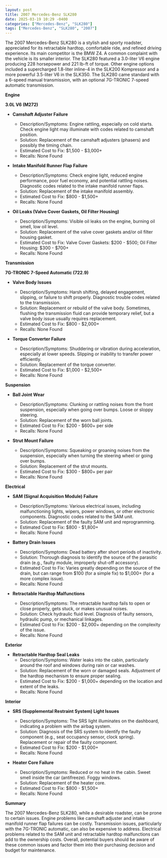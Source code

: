 ```yaml
---
layout: post
title: 2007 Mercedes-Benz SLK280
date: 2025-03-19 10:29 -0400
categories: ["Mercedes-Benz", "SLK280"]
tags: ["Mercedes-Benz", "SLK280", "2007"]
---
```

The 2007 Mercedes-Benz SLK280 is a stylish and sporty roadster, appreciated for its retractable hardtop, comfortable ride, and refined driving experience. Its main competitor is the BMW Z4. A common complaint with the vehicle is its smaller interior. The SLK280 featured a 3.0-liter V6 engine producing 228 horsepower and 221 lb-ft of torque. Other engine options included a supercharged 1.8-liter inline-4 in the SLK200 Kompressor and a more powerful 3.5-liter V6 in the SLK350. The SLK280 came standard with a 6-speed manual transmission, with an optional 7G-TRONIC 7-speed automatic transmission.

**Engine**

**3.0L V6 (M272)**

*   **Camshaft Adjuster Failure**
    *   Description/Symptoms: Engine rattling, especially on cold starts. Check engine light may illuminate with codes related to camshaft position.
    *   Solution: Replacement of the camshaft adjusters (phasers) and possibly the timing chain.
    *   Estimated Cost to Fix: $1,500 - $3,000+
    *   Recalls: None Found

*   **Intake Manifold Runner Flap Failure**
    *   Description/Symptoms: Check engine light, reduced engine performance, poor fuel economy, and potential rattling noises. Diagnostic codes related to the intake manifold runner flaps.
    *   Solution: Replacement of the intake manifold assembly.
    *   Estimated Cost to Fix: $800 - $1,500+
    *   Recalls: None Found

*   **Oil Leaks (Valve Cover Gaskets, Oil Filter Housing)**
    *   Description/Symptoms: Visible oil leaks on the engine, burning oil smell, low oil level.
    *   Solution: Replacement of the valve cover gaskets and/or oil filter housing gasket.
    *   Estimated Cost to Fix: Valve Cover Gaskets: $200 - $500; Oil Filter Housing: $300 - $700+
    *   Recalls: None Found

**Transmission**

**7G-TRONIC 7-Speed Automatic (722.9)**

*   **Valve Body Issues**
    *   Description/Symptoms: Harsh shifting, delayed engagement, slipping, or failure to shift properly. Diagnostic trouble codes related to the transmission.
    *   Solution: Replacement or rebuild of the valve body. Sometimes, flushing the transmission fluid can provide temporary relief, but a valve body issue usually requires replacement.
    *   Estimated Cost to Fix: $800 - $2,000+
    *   Recalls: None Found

*   **Torque Converter Failure**
    * Description/Symptoms: Shuddering or vibration during acceleration, especially at lower speeds. Slipping or inability to transfer power efficiently.
    * Solution: Replacement of the torque converter.
    * Estimated Cost to Fix: $1,000 - $2,500+
    * Recalls: None Found

**Suspension**

*   **Ball Joint Wear**
    *   Description/Symptoms: Clunking or rattling noises from the front suspension, especially when going over bumps. Loose or sloppy steering.
    *   Solution: Replacement of the worn ball joints.
    *   Estimated Cost to Fix: $200 - $600+ per side
    *   Recalls: None Found

*   **Strut Mount Failure**
    *   Description/Symptoms: Squeaking or groaning noises from the suspension, especially when turning the steering wheel or going over bumps.
    *   Solution: Replacement of the strut mounts.
    *   Estimated Cost to Fix: $300 - $800+ per pair
    *   Recalls: None Found

**Electrical**

*   **SAM (Signal Acquisition Module) Failure**
    *   Description/Symptoms: Various electrical issues, including malfunctioning lights, wipers, power windows, or other electronic components. Diagnostic codes related to the SAM unit.
    *   Solution: Replacement of the faulty SAM unit and reprogramming.
    *   Estimated Cost to Fix: $800 - $1,800+
    *   Recalls: None Found

*   **Battery Drain Issues**
    *   Description/Symptoms: Dead battery after short periods of inactivity.
    *   Solution: Thorough diagnosis to identify the source of the parasitic drain (e.g., faulty module, improperly shut-off accessory).
    *   Estimated Cost to Fix: Varies greatly depending on the source of the drain, but can range from $100 (for a simple fix) to $1,000+ (for a more complex issue).
    *   Recalls: None Found

*   **Retractable Hardtop Malfunctions**
    *   Description/Symptoms: The retractable hardtop fails to open or close properly, gets stuck, or makes unusual noises.
    *   Solution: Check hydraulic fluid level. Diagnosis of faulty sensors, hydraulic pump, or mechanical linkages.
    *   Estimated Cost to Fix: $200 - $2,000+ depending on the complexity of the issue.
    *   Recalls: None Found

**Exterior**

*   **Retractable Hardtop Seal Leaks**
    *   Description/Symptoms: Water leaks into the cabin, particularly around the roof and windows during rain or car washes.
    *   Solution: Replacement of the worn or damaged seals. Adjustment of the hardtop mechanism to ensure proper sealing.
    *   Estimated Cost to Fix: $200 - $1,000+ depending on the location and extent of the leaks.
    *   Recalls: None Found

**Interior**

*   **SRS (Supplemental Restraint System) Light Issues**
    *   Description/Symptoms: The SRS light illuminates on the dashboard, indicating a problem with the airbag system.
    *   Solution: Diagnosis of the SRS system to identify the faulty component (e.g., seat occupancy sensor, clock spring). Replacement or repair of the faulty component.
    *   Estimated Cost to Fix: $200 - $1,000+
    *   Recalls: None Found

*   **Heater Core Failure**
    *   Description/Symptoms: Reduced or no heat in the cabin. Sweet smell inside the car (antifreeze). Foggy windows.
    *   Solution: Replacement of the heater core.
    *   Estimated Cost to Fix: $800 - $1,500+
    *   Recalls: None Found

**Summary**

The 2007 Mercedes-Benz SLK280, while a desirable roadster, can be prone to certain issues. Engine problems like camshaft adjuster and intake manifold runner flap failures can be costly. Transmission issues, particularly with the 7G-TRONIC automatic, can also be expensive to address. Electrical problems related to the SAM unit and retractable hardtop malfunctions can add to the ownership costs. Overall, potential buyers should be aware of these common issues and factor them into their purchasing decision and budget for maintenance.

